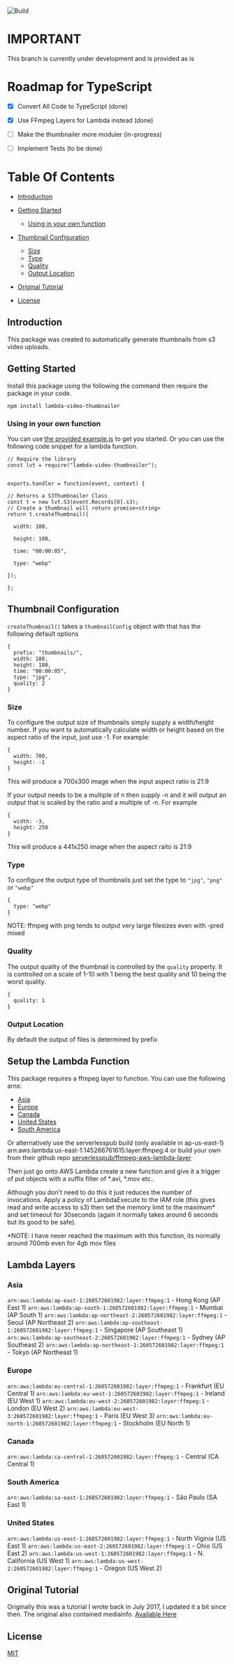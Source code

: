 ![Build](https://github.com/deek87/lamba-thumbnailer/workflows/Build/badge.svg?branch=master)

# IMPORTANT
This branch is currently under development and is provided as is
# Roadmap for TypeScript
  - [x] Convert All Code to TypeScript (done)
  - [x] Use FFmpeg Layers for Lambda instead (done)
  - [ ] Make the thumbnailer more moduler (in-progress)
  - [ ] Implement Tests (to be done)


# Table Of Contents
- [Introduction](#Introduction)
- [Getting Started](#Getting-Started)
  - [Using in your own function](#Using-in-your-own-function)
- [Thumbnail Configuration](#Thumbnail-Configuration)
  - [Size](#Size)
  - [Type](#Type)
  - [Quality](#Quality)
  - [Output Location](#Output-Location)
- [Original Tutorial](#Original-Tutorial)

- [License](#License)

## Introduction
This package was created to automatically generate thumbnails from s3 video uploads.

## Getting Started
Install this package using the following the command then require the package in your code.
```
npm install lambda-video-thumbnailer
```

### Using in your own function
You can use [the provided example.js](example.js) to get you started.
Or you can use the following code snippet for a lambda function.
```
// Require the library
const lvt = require("lambda-video-thumbnailer");


exports.handler = function(event, context) {

// Returns a S3Thumbnailer Class
const t = new lvt.S3(event.Records[0].s3);
// Create a thumbnail will return promise<string>
return t.createThumbnail({

  width: 100, 

  height: 100,

  time: "00:00:05",

  type: "webp"

});

};

```

## Thumbnail Configuration
`createThumbnail()` takes a `thumbnailConfig` object with that has the following default options

```
{
  prefix: "thumbnails/",
  width: 180,
  height: 180,
  time: "00:00:05",
  type: "jpg",
  quality: 2
}
```
### Size
To configure the output size of thumbnails simply supply a width/height number. If you want to automatically calculate width or height based on the aspect ratio of the input, just use -1. For example:
```
{
  width: 700,
  height: -1
}
```
This will produce a 700x300 image when the input aspect ratio is 21:9

If your output needs to be a multiple of n then supply -n and it will output an output that is scaled by the ratio and a multiple of -n. For example
```
{
  width: -3,
  height: 250
}
```
This will produce a 441x250 image when the aspect raito is 21:9
### Type
To configure the output type of thumbnails just set the type to `"jpg"`, `"png"` or `"webp"`
```
{
  type: "webp"
}
```
NOTE: ffmpeg with png tends to output very large filesizes even with -pred mixed
### Quality
The output quality of the thumbnail is controlled by the `quality` property. It is controlled on a scale of 1-10 with 1 being the best quality and 10 being the worst quality.
```
{
  quality: 1
}
```
### Output Location
By default the output of files is determined by prefix

## Setup the Lambda Function
This package requires a ffmpeg layer to function. You can use the following arns:
- [Asia](#Asia)
- [Europe](#Europe)
- [Canada](#Canada)
- [United States](#United-States)
- [South America](#South-America)

Or alternatively use the serverlesspub build (only available in ap-us-east-1)
arn:aws:lambda:us-east-1:145266761615:layer:ffmpeg:4 or build your own from their github repo [serverlesspub/ffmpeg-aws-lambda-layer](https://github.com/serverlesspub/ffmpeg-aws-lambda-layer)

Then just go onto AWS Lambda create a new function and give it a trigger of put objects with a suffix filter of *.avi, *.mov etc.. 

Although you don't need to do this it just reduces the number of invocations. Apply a policy of LambdaExecute to the IAM role (this gives read and write access to s3) then set the memory limit to the maximum* and set timeout for 30seconds (again it normally takes around 6 seconds but its good to be safe).

*NOTE: I have never reached the maximum with this function, its normally around 700mb even for 4gb mov files

## Lambda Layers
### Asia
`arn:aws:lambda:ap-east-1:260572601982:layer:ffmpeg:1` - Hong Kong (AP East 1)
`arn:aws:lambda:ap-south-1:260572601982:layer:ffmpeg:1` - Mumbai (AP South 1)
`arn:aws:lambda:ap-northeast-2:260572601982:layer:ffmpeg:1` - Seoul (AP Northeast 2)
`arn:aws:lambda:ap-southeast-1:260572601982:layer:ffmpeg:1` - Singapore (AP Southeast 1)
`arn:aws:lambda:ap-southeast-2:260572601982:layer:ffmpeg:1` - Sydney (AP Southeast 2)
`arn:aws:lambda:ap-northeast-1:260572601982:layer:ffmpeg:1` - Tokyo (AP Northeast 1)

### Europe
`arn:aws:lambda:eu-central-1:260572601982:layer:ffmpeg:1` - Frankfurt (EU Central 1)
`arn:aws:lambda:eu-west-1:260572601982:layer:ffmpeg:1` - Ireland (EU West 1)
`arn:aws:lambda:eu-west-2:260572601982:layer:ffmpeg:1` - London (EU West 2)
`arn:aws:lambda:eu-west-3:260572601982:layer:ffmpeg:1` - Paris (EU West 3)
`arn:aws:lambda:eu-north-1:260572601982:layer:ffmpeg:1` - Stockholm (EU North 1)

### Canada
`arn:aws:lambda:ca-central-1:260572601982:layer:ffmpeg:1` - Central (CA Central 1)

### South America
`arn:aws:lambda:sa-east-1:260572601982:layer:ffmpeg:1` - São Paulo (SA East 1)

### United States
`arn:aws:lambda:us-east-1:260572601982:layer:ffmpeg:1` - North Viginia (US East 1)
`arn:aws:lambda:us-east-2:260572601982:layer:ffmpeg:1` - Ohio (US East 2)
`arn:aws:lambda:us-west-1:260572601982:layer:ffmpeg:1` - N. California (US West 1)
`arn:aws:lambda:us-west-2:260572601982:layer:ffmpeg:1` - Oregon (US West 2)


## Original Tutorial
Originally this was a tutorial I wrote back in July 2017, I updated it a bit since then. The original also contained mediainfo. [Available Here](https://concrete5.co.jp/blog/creating-video-thumbnails-aws-lambda-your-s3-bucket)

## License
[MIT](LICENSE)